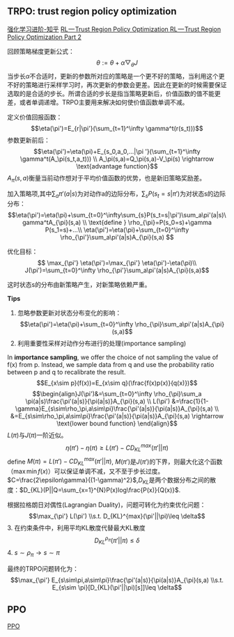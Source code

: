 ## TRPO: trust region policy optimization

[强化学习进阶-知乎](https://zhuanlan.zhihu.com/p/26308073)
[RL — Trust Region Policy Optimization  ](https://medium.com/@jonathan_hui/rl-trust-region-policy-optimization-trpo-explained-a6ee04eeeee9)
[RL — Trust Region Policy Optimization Part 2](https://medium.com/@jonathan_hui/rl-trust-region-policy-optimization-trpo-part-2-f51e3b2e373a)

回顾策略梯度更新公式：
$$\theta:=\theta+\alpha\bigtriangledown_\theta J$$
当步长$\alpha$不合适时，更新的参数所对应的策略是一个更不好的策略，当利用这个更不好的策略进行采样学习时，再次更新的参数会更差。因此在更新的时候需要保证选取的是合适的步长。所谓合适的步长是指当策略更新后，价值函数的值不能更差，或者单调递增。TRPO主要用来解决如何使价值函数单调不减。

定义价值回报函数：
$$\eta(\pi')=E_{r|\pi'}(\sum_{t=1}^\infty \gamma^t(r(s_t)))$$
参数更新前后：
$$\eta(\pi')=\eta(\pi)+E_{s_0,a_0,...|\pi '}(\sum_{t=1}^\infty \gamma^t(A_\pi(s_t,a_t))) \\
A_\pi(s,a)=Q_\pi(s,a)-V_\pi(s) \rightarrow \text{advantage function}$$
$A_\pi(s,a)$衡量当前动作想对于平均价值函数的优势，也是新旧策略奖励差。

加入策略项,其中$\sum_a\pi'(a|s)$为对动作a的边际分布，$\sum_{s}P(s_t=s|\pi')$为对状态s的边际分布：
$$\eta(\pi')=\eta(\pi)+\sum_{t=0}^\infty\sum_{s}P(s_t=s|\pi')\sum_a\pi'(a|s)\gamma^tA_{\pi}(s,a) \\
\text{define } \rho_{\pi}=P(s_0=s)+\gamma P(s_1=s)+...\\
\eta(\pi')=\eta(\pi)+\sum_{t=0}^\infty \rho_{\pi'}\sum_a\pi'(a|s)A_{\pi}(s,a)
$$

优化目标：
$$ \max_{\pi'} \eta(\pi')=\max_{\pi'} \eta(\pi')-\eta(\pi)\\
J(\pi')=\sum_{t=0}^\infty \rho_{\pi'}\sum_a\pi'(a|s)A_{\pi}(s,a)$$

这时状态s的分布由新策略产生，对新策略依赖严重。

**Tips**

1. 忽略参数更新对状态分布变化的影响：
$$\eta(\pi')=\eta(\pi)+\sum_{t=0}^\infty \rho_{\pi}\sum_a\pi'(a|s)A_{\pi}(s,a)$$
2. 利用重要性采样对动作分布进行的处理(importance sampling)

In **importance sampling**, we offer the choice of not sampling the value of f(x) from p. Instead, we sample data from q and use the probability ratio between p and q to recalibrate the result.
$$E_{x\sim p}(f(x))=E_{x\sim q}(\frac{f(x)p(x)}{q(x)})$$
$$\begin{align}J(\pi')&=\sum_{t=0}^\infty \rho_{\pi}\sum_a \pi(a|s)\frac{\pi'(a|s)}{\pi(a|s)}A_{\pi}(s,a)  \\ L(\pi') &=\frac{1}{1-\gamma}E_{s\sim\rho_\pi,a\sim\pi}\frac{\pi'(a|s)}{\pi(a|s)}A_{\pi}(s,a) \\
&=E_{s\sim\rho_\pi,a\sim\pi}\frac{\pi'(a|s)}{\pi(a|s)}A_{\pi}(s,a) \rightarrow \text{lower bound function}
\end{align}$$
 $L(\pi)$与$J(\pi)$一阶近似。
 $$\eta(\pi')-\eta(\pi)\geq L(\pi')-CD_{KL}^{max}(\pi'||\pi)$$
 define $M(\pi)=L(\pi')-CD_{KL}^{max}(\pi'||\pi)$, $M(\pi')$是$J(\pi')$的下界，则最大化这个函数（$\max \min f(x)$）可以保证单调不减，又不至于步长过度。$C=\frac{2\epsilon\gamma}{(1-\gamma)^2}$,$D_{KL}$是两个数据分布之间的散度：$D_{KL}(P||Q=\sum_{x=1}^{N}P(x)log\frac{P(x)}{Q(x)}$.

 根据拉格朗日对偶性(Lagrangian Duality)，问题可转化为约束优化问题：
 $$\max_{\pi'} L(\pi') \\s.t. D_{KL}^{max}(\pi'||\pi)\leq \delta$$
3. 在约束条件中，利用平均KL散度代替最大KL散度
$$D_{KL}^{\rho_\pi}(\pi'||\pi)\leq \delta$$
4. $s\sim \rho_\pi\rightarrow s\sim \pi$

最终的TRPO问题转化为：
 $$\max_{\pi'} E_{s\sim\pi,a\sim\pi}\frac{\pi'(a|s)}{\pi(a|s)}A_{\pi}(s,a) \\s.t. E_{s\sim \pi}[D_{KL}(\pi'||\pi)[s]]\leq \delta$$

 ## PPO

 [PPO](https://arxiv.org/pdf/1707.06347.pdf)

